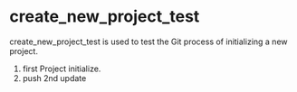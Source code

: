 # create_new_project_test
create_new_project_test is used to test the Git process of initializing a new project.

1. first Project initialize.
2. push 2nd update
